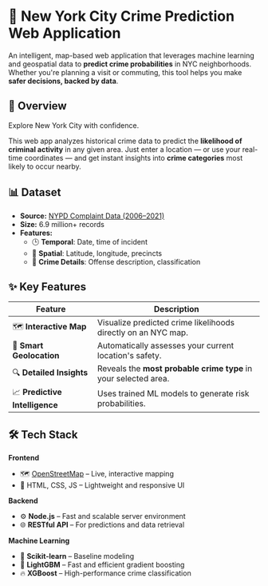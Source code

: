 # 🚨 New York City Crime Prediction Web Application 
An intelligent, map-based web application that leverages machine learning and geospatial data to **predict crime probabilities** in NYC neighborhoods. Whether you're planning a visit or commuting, this tool helps you make **safer decisions, backed by data**.

## 🌆 Overview
Explore New York City with confidence.

This web app analyzes historical crime data to predict the **likelihood of criminal activity** in any given area. Just enter a location — or use your real-time coordinates — and get instant insights into **crime categories** most likely to occur nearby.

## 📊 Dataset  
- **Source:** [NYPD Complaint Data (2006–2021)](https://opendata.cityofnewyork.us/)
- **Size:** 6.9 million+ records
- **Features:**
  - 🕒 **Temporal**: Date, time of incident  
  - 📍 **Spatial**: Latitude, longitude, precincts  
  - 🧾 **Crime Details**: Offense description, classification
    
## ✨ Key Features

| Feature                | Description |
|------------------------|-------------|
| 🗺️ **Interactive Map** | Visualize predicted crime likelihoods directly on an NYC map. |
| 📍 **Smart Geolocation** | Automatically assesses your current location's safety. |
| 🔍 **Detailed Insights** | Reveals the **most probable crime type** in your selected area. |
| 📈 **Predictive Intelligence** | Uses trained ML models to generate risk probabilities. |

## 🛠️ Tech Stack

**Frontend**  
- 🗺️ [OpenStreetMap](https://www.openstreetmap.org/) – Live, interactive mapping  
- 🧪 HTML, CSS, JS – Lightweight and responsive UI

**Backend**  
- ⚙️ **Node.js** – Fast and scalable server environment  
- 🌐 **RESTful API** – For predictions and data retrieval

**Machine Learning**  
- 🧠 **Scikit-learn** – Baseline modeling  
- 🌲 **LightGBM** – Fast and efficient gradient boosting  
- 🔥 **XGBoost** – High-performance crime classification

